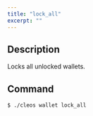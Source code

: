 ```yaml
---
title: "lock_all"
excerpt: ""
---
```

## Description
Locks all unlocked wallets.
## Command


```shell
$ ./cleos wallet lock_all
```

